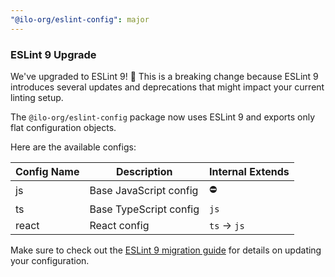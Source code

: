 ```yaml
---
"@ilo-org/eslint-config": major
---
```


### ESLint 9 Upgrade

We've upgraded to ESLint 9! 🚀 This is a breaking change because ESLint 9 introduces several updates and deprecations that might impact your current linting setup.

The `@ilo-org/eslint-config` package now uses ESLint 9 and exports only flat configuration objects.

Here are the available configs:

| Config Name | Description            | Internal Extends |
| ----------- | ---------------------- | ---------------- |
| js          | Base JavaScript config | ⛔               |
| ts          | Base TypeScript config | `js`             |
| react       | React config           | `ts` -> `js`     |

Make sure to check out the [ESLint 9 migration guide](https://eslint.org/docs/latest/use/migrate-to-9.0.0) for details on updating your configuration.
